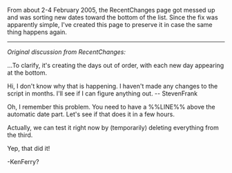 From about 2-4 February 2005, the RecentChanges page got messed up and was sorting new dates toward the bottom of the list. Since the fix was apparently simple, I've created this page to preserve it in case the same thing happens again.

----

*Original discussion from RecentChanges:*

...To clarify, it's creating the days out of order, with each new day appearing at the bottom.

Hi, I don't know why that is happening. I haven't made any changes to the script in months. I'll see if I can figure anything out. -- StevenFrank

Oh, I remember this problem. You need to have a %%LIN<nowiki/>E%% above the automatic date part. Let's see if that does it in a few hours.

Actually, we can test it right now by (temporarily) deleting everything from the third.

Yep, that did it!

-KenFerry?
